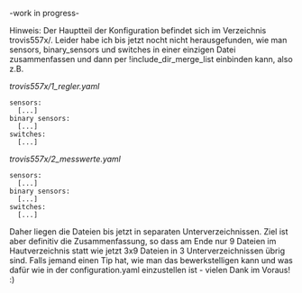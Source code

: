 -work in progress-

Hinweis: Der Hauptteil der Konfiguration befindet sich im Verzeichnis trovis557x/. Leider habe ich bis jetzt nocht nicht herausgefunden, wie man sensors, binary_sensors und switches in einer einzigen Datei zusammenfassen und dann per !include_dir_merge_list einbinden kann, also z.B. 

_trovis557x/1_regler.yaml_
```
sensors:
  [...]
binary sensors:
  [...]
switches:
  [...]
```

_trovis557x/2_messwerte.yaml_
```
sensors:
  [...]
binary sensors:
  [...]
switches:
  [...]
```

Daher liegen die Dateien bis jetzt in separaten Unterverzeichnissen. Ziel ist aber definitiv die Zusammenfassung, so dass am Ende nur 9 Dateien im Hautverzeichnis statt wie jetzt 3x9 Dateien in 3 Unterverzeichnissen übrig sind. Falls jemand einen Tip hat, wie man das bewerkstelligen kann und was dafür wie in der configuration.yaml einzustellen ist - vielen Dank im Voraus! :)
